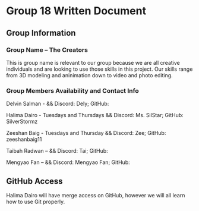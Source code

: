 # Group 18 Written Document

## Group Information

### Group Name – The Creators

This is group name is relevant to our group because we are all creative individuals and are looking to use those skills in this project. Our skills range from 3D modeling and aninimation down to video and photo editing.

### Group Members Availability and Contact Info

Delvin Salman - && Discord: Dely; GitHub:

Halima Dairo - Tuesdays and Thursdays && Discord: Ms. SilStar; GitHub: SilverStormz

Zeeshan Baig - Tuesdays and Thursday && Discord: Zee; GitHub: zeeshanbaig11

Taibah Radwan – && Discord: Tai; GitHub:

Mengyao Fan – && Discord: Mengyao Fan; GitHub:

## GitHub Access

Halima Dairo will have merge access on GitHub, however we will all learn how to use Git properly.